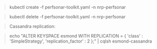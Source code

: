 

>kubectl create -f perfsonar-toolkit.yaml -n nrp-perfsonar

>kubectl delete -f perfsonar-toolkit.yaml -n nrp-perfsonar

>Cassandra replication:

>echo "ALTER KEYSPACE esmond WITH REPLICATION = { 'class' : 'SimpleStrategy', 'replication_factor' : 2 };" | cqlsh esmond-cassandra
